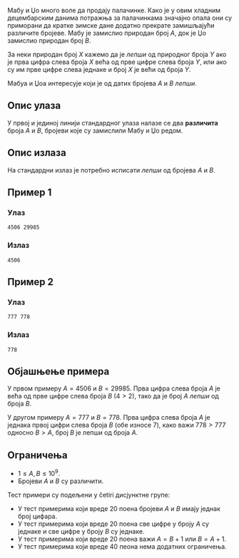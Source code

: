 ﻿Мабу и Џо много воле да продају палачинке. Како је у овим хладним децембарским данима потражња за палачинкама значајно опала они су приморани да кратке зимске дане додатно прекрате замишљајући различите бројеве. Мабу је замислио природан број $A$, док је Џо замислио природан број $B$.

За неки природан број $X$  кажемо да је *лепши* од природног броја $Y$ ако је прва цифра слева броја $X$ већа од прве цифре слева броја  $Y$, или ако су им прве цифре слева једнаке и број $X$ је већи од броја $Y$.

Мабуа и Џоа интересује који је од датих бројева $A$ и $B$ *лепши*.

## Опис улаза
У првој и јединој линији стандардног улаза налазе се два **различита** броја $A$ и $B$, бројеви које су замислили Мабу и Џо редом.

## Опис излаза
На стандардни излаз је потребно исписати *лепши* од бројева $A$ и $B$.

## Пример 1
### Улаз
```
4506 29985
```

### Излаз
```
4506
```

## Пример 2
### Улаз
```	
777 778
```

### Излаз
```
778
```



## Објашњење примера 
У првом примеру  $A = 4506$  и $B = 29985$. Прва цифра слева броја $A$ је већа од прве цифре слева броја $B$ ($4 > 2$), тако да је број $A$ *лепши* од броја $B$.

У другом примеру $A =777$  и $B= 778$. Прва цифра слева броја $А$ је једнака првој цифри слева броја $B$ (обе износе $7$), како важи $778 > 777$ односно $B > A$, број $B$ је лепши од броја $A$.

## Ограничења

* $1 \leq A,B \leq 10^9$.
* Бројеви $A$ и $B$ су различити.

Тест примери су подељени у četiri дисјунктнe групe:

* У тест примерима који вреде $20$ поена бројеви $A$ и $B$ имају једнак број цифара.
* У тест примерима који вреде $20$ поена све цифре у броју $A$ су једнаке и све цифре у броју $B$ су једнаке.
* У тест примерима који вреде $20$ поена важи $A = B + 1$ или $B = A + 1$.
* У тест примерима који вреде $40$ пеона нема додатних ограничења.

